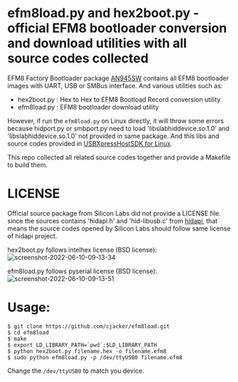 # efm8load.py and hex2boot.py - official EFM8 bootloader conversion and download utilities with all source codes collected

EFM8 Factory Bootloader package [AN945SW](https://www.silabs.com/documents/public/example-code/AN945SW.zip) contains all EFM8 bootloader images with UART, USB or SMBus interface. And various utilities such as:

- hex2boot.py : Hex to Hex to EFM8 Bootload Record conversion utility
- efm8load.py : EFM8 bootloader download utility

However, if run the `efm8load.py` on Linux directly, it will throw some errors because hidport.py or smbport.py need to load 'libslabhiddevice.so.1.0' and  'libslabhiddevice.so.1.0' not provided in same package. And this libs and source codes provided in [USBXpressHostSDK for Linux](https://www.silabs.com/documents/public/software/USBXpressHostSDK-Linux.tar).

This repo collected all related source codes together and provide a Makefile to build them.

# LICENSE
Official source package from Silicon Labs did not provide a LICENSE file. since the sources contains 'hidapi.h' and 'hid-libusb.c' from [hidapi](https://github.com/signal11/hidapi), that means the source codes opened by Silicon Labs should follow same license of hidapi project.

hex2boot.py follows intelhex license (BSD license):
![screenshot-2022-06-10-09-13-34](https://user-images.githubusercontent.com/1625340/172971337-7fccc873-dfe8-429a-9a7d-99b3002631a8.png)


efm8load.py follows pyserial license (BSD license):
![screenshot-2022-06-10-09-13-51](https://user-images.githubusercontent.com/1625340/172971351-11702137-a6a8-4275-82c2-4e5708d49d3f.png)

# Usage:

```
$ git clone https://github.com/cjacker/efm8load.git
$ cd efm8load
$ make
$ export LD_LIBRARY_PATH=`pwd`:$LD_LIBRARY_PATH
$ python hex2boot.py filename.hex -o filename.efm8
$ sudo python efm8load.py -p /dev/ttyUSB0 filename.efm8
```

Change the `/dev/ttyUSB0` to match you device.


